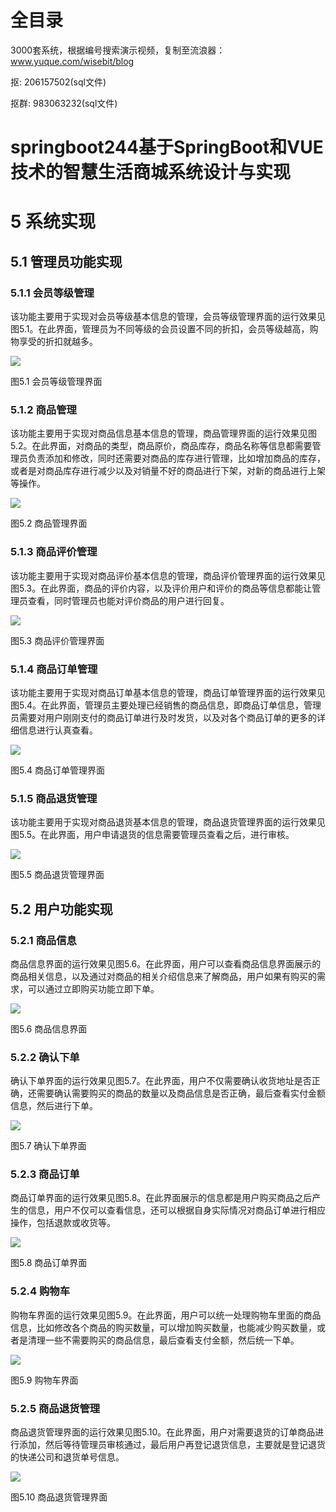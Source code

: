 # 全目录

3000套系统，根据编号搜索演示视频，复制至流浪器：www.yuque.com/wisebit/blog


<p>抠: 206157502(sql文件)</p>
<p>抠群: 983063232(sql文件)</p>


# springboot244基于SpringBoot和VUE技术的智慧生活商城系统设计与实现
# 5 系统实现
## 5.1 管理员功能实现
### 5.1.1 会员等级管理
该功能主要用于实现对会员等级基本信息的管理，会员等级管理界面的运行效果见图5.1。在此界面，管理员为不同等级的会员设置不同的折扣，会员等级越高，购物享受的折扣就越多。

![](/md/blog.014.png)

图5.1 会员等级管理界面
### 5.1.2 商品管理
该功能主要用于实现对商品信息基本信息的管理，商品管理界面的运行效果见图5.2。在此界面，对商品的类型，商品原价，商品库存，商品名称等信息都需要管理员负责添加和修改，同时还需要对商品的库存进行管理，比如增加商品的库存，或者是对商品库存进行减少以及对销量不好的商品进行下架，对新的商品进行上架等操作。

![](/md/blog.015.png)

图5.2 商品管理界面
### 5.1.3 商品评价管理
该功能主要用于实现对商品评价基本信息的管理，商品评价管理界面的运行效果见图5.3。在此界面，商品的评价内容，以及评价用户和评价的商品等信息都能让管理员查看，同时管理员也能对评价商品的用户进行回复。

![](/md/blog.016.png)

图5.3 商品评价管理界面
### 5.1.4 商品订单管理
该功能主要用于实现对商品订单基本信息的管理，商品订单管理界面的运行效果见图5.4。在此界面，管理员主要处理已经销售的商品信息，即商品订单信息，管理员需要对用户刚刚支付的商品订单进行及时发货，以及对各个商品订单的更多的详细信息进行认真查看。

![](/md/blog.017.png)

图5.4 商品订单管理界面
### 5.1.5 商品退货管理
该功能主要用于实现对商品退货基本信息的管理，商品退货管理界面的运行效果见图5.5。在此界面，用户申请退货的信息需要管理员查看之后，进行审核。

![](/md/blog.018.png)

图5.5 商品退货管理界面
## 5.2 用户功能实现
### 5.2.1 商品信息
商品信息界面的运行效果见图5.6。在此界面，用户可以查看商品信息界面展示的商品相关信息，以及通过对商品的相关介绍信息来了解商品，用户如果有购买的需求，可以通过立即购买功能立即下单。

![](/md/blog.019.png)

图5.6 商品信息界面
### 5.2.2 确认下单
确认下单界面的运行效果见图5.7。在此界面，用户不仅需要确认收货地址是否正确，还需要确认需要购买的商品的数量以及商品信息是否正确，最后查看实付金额信息，然后进行下单。

![](/md/blog.020.png)

图5.7 确认下单界面
### 5.2.3 商品订单
商品订单界面的运行效果见图5.8。在此界面展示的信息都是用户购买商品之后产生的信息，用户不仅可以查看信息，还可以根据自身实际情况对商品订单进行相应操作，包括退款或收货等。

![](/md/blog.021.png)

图5.8 商品订单界面
### 5.2.4 购物车
购物车界面的运行效果见图5.9。在此界面，用户可以统一处理购物车里面的商品信息，比如修改各个商品的购买数量，可以增加购买数量，也能减少购买数量，或者是清理一些不需要购买的商品信息，最后查看支付金额，然后统一下单。

![](/md/blog.022.png)

图5.9 购物车界面
### 5.2.5 商品退货管理
商品退货管理界面的运行效果见图5.10。在此界面，用户对需要退货的订单商品进行添加，然后等待管理员审核通过，最后用户再登记退货信息，主要就是登记退货的快递公司和退货单号信息。

![](/md/blog.023.png)

图5.10 商品退货管理界面



